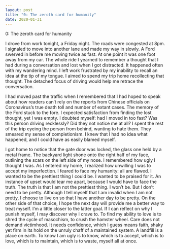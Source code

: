 ```yaml
---
layout: post
title: "0: The zeroth card for humanity"
date: 2020-01-31
---
```


0: The zeroth card for humanity

I drove from work tonight, a Friday night. The roads were congested at 8pm. I signaled to move into another lane and made my way in slowly. A Ford swerved in before me moving twice as fast. At one point it was one foot away from my car. The whole ride I yearned to remember a thought that I had during a conversation and lost when I got distracted. It happened often with my wandering mind. I left work frustrated by my inability to recall an idea at the tip of my tongue. I aimed to spend my trip home recollecting that thought. The detached focus of driving would help me retrace the conversation. 

I had moved past the traffic when I remembered that I had hoped to speak about how readers can’t rely on the reports from Chinese officials on Coronavirus’s  true death toll and number of extant cases. The memory of the Ford stuck to the fore. I expected satisfaction from finding the lost thought, yet I was empty. I doubted myself: had I moved in too fast? Was this person driving recklessly? Did they not notice me at all? I spent the rest of the trip eyeing the person from behind, wanting to hate them. They smeared my sense of completionism. I knew that I had no idea what happened, and I could have as easily blamed myself. 

I got home to notice that the gate door was locked, the glass one held by a metal frame. The backyard light shone onto the right half of my face, outlining the scars on the left side of my nose. I remembered how ugly I thought I was. As I entered my home, I realized how unwilling I was to accept my imperfection. I feared to face my humanity: all are flawed. I wanted to be the prettiest thing I could be. I wanted to be praised for it. An instance of upset would tear me apart, because I would have to face the truth. The truth is that I am not the prettiest thing. I won’t be. But I don’t need to be pretty. Although I tell myself that I am invalid when I am not pretty, I choose to live on so that I have another day to be pretty. On the other side of that choice, I hope the next day will provide me a better way to treat myself. I’m a little closer to the latter goal. If I can reflect on why I punish myself, I may discover why I crave to. To find my ability to love is to shred the cycle of masochism, to crush the hamster wheel. Care does not demand victimhood. It needs confidence, which I guess means faith, shaky yet firm in its hold on the unruly chaff of a maintained system. A landfill is a place on earth. To know I am ugly is to know, which is to accept, which is to love, which is to maintain, which is to waste, myself all at once. 
